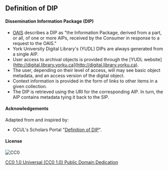## Definition of DIP

#### Dissemination Information Package (DIP)

* [OAIS](http://en.wikipedia.org/wiki/Open_Archival_Information_System) describes a DIP as "the Information Package, derived from a part, or all, of one or more AIPs, received by the Consumer in response to a request to the OAIS."
* York University Digital Library's (YUDL) DIPs are always generated from a single AIP.
* User access to archival objects is provided through the [YUDL website](http://digital.library.yorku.ca](http://digital.library.yorku.ca).
* The user, depending on their level of access, will may see basic object metadata, and an access version of the digital object.
* Context information is provided in the form of links to other items in a given collection.
* The DIP is retrieved using the URI for the corresponding AIP. In turn, the AIP contains metadata tying it back to the SIP.

#### Acknowledgements

Adapted from and inspired by:

* OCUL's Scholars Portal "[Definition of DIP](https://spotdocs.scholarsportal.info/display/OAIS/Definition+of+DIP)".

#### License

![CC0](http://i.creativecommons.org/p/zero/1.0/88x31.png "CC0")

[CC0 1.0 Universal (CC0 1.0) Public Domain Dedication](http://creativecommons.org/publicdomain/zero/1.0/)
